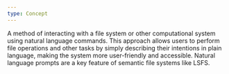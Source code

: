```yaml
---
type: Concept
---
```


A method of interacting with a file system or other computational system using natural language commands. This approach allows users to perform file operations and other tasks by simply describing their intentions in plain language, making the system more user-friendly and accessible. Natural language prompts are a key feature of semantic file systems like LSFS.